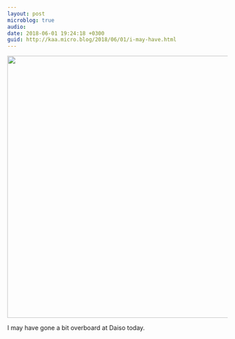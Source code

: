 ```yaml
---
layout: post
microblog: true
audio: 
date: 2018-06-01 19:24:18 +0300
guid: http://kaa.micro.blog/2018/06/01/i-may-have.html
---
```

<img src="https://micro.kaa.bz/uploads/2018/b97fb13e84.jpg" width="600" height="600" />

I may have gone a bit overboard at Daiso today. 
